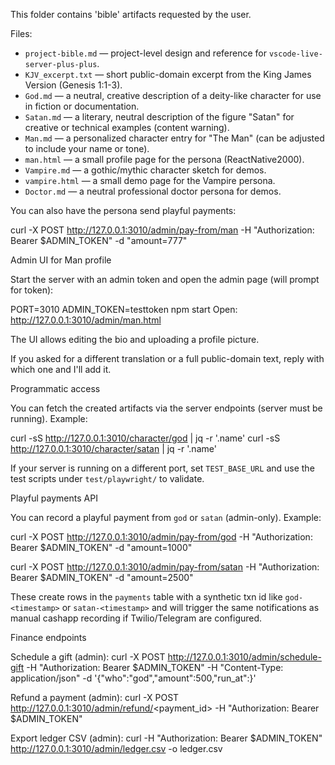 This folder contains 'bible' artifacts requested by the user.

Files:
- `project-bible.md` — project-level design and reference for `vscode-live-server-plus-plus`.
- `KJV_excerpt.txt` — short public-domain excerpt from the King James Version (Genesis 1:1-3).
- `God.md` — a neutral, creative description of a deity-like character for use in fiction or documentation.
- `Satan.md` — a literary, neutral description of the figure "Satan" for creative or technical examples (content warning).
 - `Man.md` — a personalized character entry for "The Man" (can be adjusted to include your name or tone).
 - `man.html` — a small profile page for the persona (ReactNative2000).
 - `Vampire.md` — a gothic/mythic character sketch for demos.
 - `vampire.html` — a small demo page for the Vampire persona.
 - `Doctor.md` — a neutral professional doctor persona for demos.

You can also have the persona send playful payments:

curl -X POST http://127.0.0.1:3010/admin/pay-from/man -H "Authorization: Bearer $ADMIN_TOKEN" -d "amount=777"

Admin UI for Man profile

Start the server with an admin token and open the admin page (will prompt for token):

PORT=3010 ADMIN_TOKEN=testtoken npm start
Open: http://127.0.0.1:3010/admin/man.html

The UI allows editing the bio and uploading a profile picture.

If you asked for a different translation or a full public-domain text, reply with which one and I'll add it.

Programmatic access

You can fetch the created artifacts via the server endpoints (server must be running). Example:

curl -sS http://127.0.0.1:3010/character/god | jq -r '.name'
curl -sS http://127.0.0.1:3010/character/satan | jq -r '.name'

If your server is running on a different port, set `TEST_BASE_URL` and use the test scripts under `test/playwright/` to validate.

Playful payments API

You can record a playful payment from `god` or `satan` (admin-only). Example:

curl -X POST http://127.0.0.1:3010/admin/pay-from/god -H "Authorization: Bearer $ADMIN_TOKEN" -d "amount=1000"

curl -X POST http://127.0.0.1:3010/admin/pay-from/satan -H "Authorization: Bearer $ADMIN_TOKEN" -d "amount=2500"

These create rows in the `payments` table with a synthetic txn id like `god-<timestamp>` or `satan-<timestamp>` and will trigger the same notifications as manual cashapp recording if Twilio/Telegram are configured.

Finance endpoints

Schedule a gift (admin):
curl -X POST http://127.0.0.1:3010/admin/schedule-gift -H "Authorization: Bearer $ADMIN_TOKEN" -H "Content-Type: application/json" -d '{"who":"god","amount":500,"run_at":<ms since epoch>}'

Refund a payment (admin):
curl -X POST http://127.0.0.1:3010/admin/refund/<payment_id> -H "Authorization: Bearer $ADMIN_TOKEN"

Export ledger CSV (admin):
curl -H "Authorization: Bearer $ADMIN_TOKEN" http://127.0.0.1:3010/admin/ledger.csv -o ledger.csv
